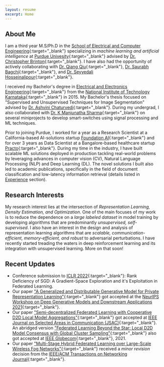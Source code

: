 ```yaml
---
layout: resume
excerpt: Home
---
```


## About Me

I am a third year M.S/Ph.D in the [School of Electrical and Computer Engineering](https://engineering.purdue.edu/ECE){:target="_blank"} specializing in _machine learning and artificial intelligence_ at [Purdue Univesity](https://www.purdue.edu/){:target="_blank"} advised by [Dr. Christopher Brinton](http://www.cbrinton.net/){:target="_blank"}. I have also had the opportunity of actively collaborating with [Dr. Qiang Qiu](https://web.ics.purdue.edu/~qqiu/){:target="_blank"}, [Dr. Saurabh Bagchi](https://engineering.purdue.edu/~sbagchi/){:target="_blank"}, and [Dr. Seyyedali Hosseinalipour](https://sites.google.com/ncsu.edu/seyyedalihosseinalipour){:target="_blank"}.

I received my Bachelor's degree in [Electrical and Electronics Engineering](https://eee.nitk.ac.in/){:target="_blank"} from the [National Institute of Technology Karnataka](https://www.nitk.ac.in/){:target="_blank"} in 2015. My Bachelor's thesis focused on "Supervised and Unsupervised Techniques for Image Segmentation" advised by [Dr. Ashvini Chaturvedi](https://ece.nitk.ac.in/professor/ashvini-chaturvedi){:target="_blank"}. During my undergrad, I also collaborated with [Dr. K Manjunatha Sharma](https://eee.nitk.ac.in/professor/KMS){:target="_blank"} on several miniprojects to develop smart-switches using signal processing and ML techniques.

Prior to joining Purdue, I worked for a year as a Research Scientist at a California-based AI-solutions startup [Foundation AI](https://www.foundationai.com/){:target="_blank"} and for over 3 years as Data Scientist at a Bangalore-based healthcare startup [Practo](https://www.practo.com/){:target="_blank"}. During my time in the industry, I have built scalable ML solutions deployed in production tackling real-world problems by leveraging advances in computer vision (CV), Natural Language Processing (NLP) and Deep Learning (DL). The novel solutions I built also led to academic publications, specifically in the field of document classification and low-latency information retrieval (details listed in [Experience](/experience/) section).

## Research Interests
My research interest lies at the intersection of _Representation Learning, Density Estimation, and Optimization_. One of the main focuses of my work is to reduce the dependence on a  _large labeled dataset_ in model training by developing algorithms that are predominantly  _unsupervised, self-supervised_. I also have an interest in the design and analysis of representation learning algorithms that are _scalable, communication-efficient, memory-efficient, and robust_ to adversarial perturbations. I have recently started treading the waters in deep reinforcement learning and its integration with unsupervised learning. More on that soon!

## Recent Updates

- Conference submission to [ICLR 2022](https://iclr.cc/){:target="_blank"}: Rank Deficiency of SGD: A Gradient-Space Exploration and it's Exploitation in Federated Learning.
- Our paper ["A Generalized and Distributable Generative Model for Private Representation Learning"](https://arxiv.org/abs/2010.01792){:target="_blank"} got accepted at the [NeurIPS Workshop on Deep Generative Models and Downstream Applications 2021](https://dgms-and-applications.github.io/2021/){:target="_blank"}.
- Our paper ["Semi-decentralized Federated Learning with Cooperative D2D Local Model Aggregations"](https://ieeexplore.ieee.org/abstract/document/9562522){:target="_blank"} got accepted at [IEEE Journal on Selected Areas in Communication (JSAC)](https://www.comsoc.org/publications/journals/ieee-jsac){:target="_blank"}. An abridged version ["Federated Learning Beyond the Star: Local D2D Model Consensus with Global Cluster Sampling"](https://arxiv.org/abs/2109.03350){:target="_blank"} also got accepted at [IEEE Globecom](https://globecom2021.ieee-globecom.org/){:target="_blank"}, 2021.
- Our paper ["Multi-Stage Hybrid Federated Learning over Large-Scale Wireless Fog Networks"](https://arxiv.org/abs/2007.09511){:target="_blank"} received a _minor revision_ decision from the [IEEE/ACM Transactions on Networking Journal](https://newslab.ece.ohio-state.edu/ton/){:target="_blank"}.
